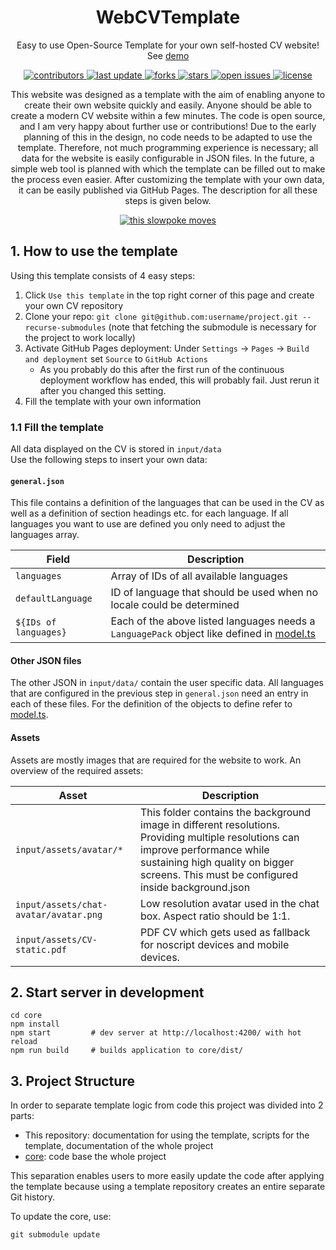 [//]: # (Design from: https://github.com/Louis3797/awesome-readme-template)
<div align="center">
  <!-- <img src="assets/logo.png" alt="logo" width="200" height="auto" /> -->
  <h1>WebCVTemplate</h1>

  <p>
    Easy to use Open-Source Template for your own self-hosted CV website! See <a href="https://axherrm.github.io/CV/" target="_blank">demo</a>
  </p>

  <!-- Badges -->
  <p>
    <a href="https://github.com/axherrm/WebCVTemplate-core/graphs/contributors">
      <img src="https://img.shields.io/github/contributors/axherrm/WebCVTemplate-core" alt="contributors" />
    </a>
    <a href="">
      <img src="https://img.shields.io/github/last-commit/axherrm/WebCVTemplate-core" alt="last update" />
    </a>
    <a href="https://github.com/axherrm/WebCVTemplate-core/network/members">
      <img src="https://img.shields.io/github/forks/axherrm/WebCVTemplate-core" alt="forks" />
    </a>
    <a href="https://github.com/axherrm/WebCVTemplate/stargazers">
      <img src="https://img.shields.io/github/stars/axherrm/WebCVTemplate" alt="stars" />
    </a>
    <a href="https://github.com/axherrm/WebCVTemplate-core/issues/">
      <img src="https://img.shields.io/github/issues/axherrm/WebCVTemplate-core" alt="open issues" />
    </a>
    <a href="https://github.com/axherrm/WebCVTemplate/blob/master/LICENSE">
      <img src="https://img.shields.io/github/license/axherrm/WebCVTemplate.svg" alt="license" />
    </a>
  </p>

  <p>
    This website was designed as a template with the aim of enabling anyone to create their own website quickly and easily. 
    Anyone should be able to create a modern CV website within a few minutes. 
    The code is open source, and I am very happy about further use or contributions! 
    Due to the early planning of this in the design, no code needs to be adapted to use the template. 
    Therefore, not much programming experience is necessary; all data for the website is easily configurable in JSON files. 
    In the future, a simple web tool is planned with which the template can be filled out to make the process even easier. 
    After customizing the template with your own data, it can be easily published via GitHub Pages. 
    The description for all these steps is given below.
  </p>
  <a href="https://axherrm.github.io/CV/" target="_blank">
    <img src="docs/demo.gif" alt="this slowpoke moves" />
  </a>
</div>

## 1. How to use the template

Using this template consists of 4 easy steps:

 1. Click `Use this template` in the top right corner of this page and create your own CV repository
 2. Clone your repo: `git clone git@github.com:username/project.git --recurse-submodules` (note that fetching the submodule is necessary for the project to work locally)
 3. Activate GitHub Pages deployment: Under `Settings` -> `Pages` -> `Build and deployment` set `Source` to `GitHub Actions`
    - As you probably do this after the first run of the continuous deployment workflow has ended, this will probably fail. Just rerun it after you changed this setting.
 4. Fill the template with your own information

### 1.1 Fill the template

All data displayed on the CV is stored in `input/data`  
Use the following steps to insert your own data:

#### `general.json`

This file contains a definition of the languages that can be used in the CV as well as a definition of section headings etc. for each language.
If all languages you want to use are defined you only need to adjust the languages array.

| Field                 | Description                                                                                 |
|-----------------------|---------------------------------------------------------------------------------------------|
| `languages`           | Array of IDs of all available languages                                                     |
| `defaultLanguage`     | ID of language that should be used when no locale could be determined                       |
| `${IDs of languages}` | Each of the above listed languages needs a `LanguagePack` object like defined in [model.ts] |
 
#### Other JSON files

The other JSON in `input/data/` contain the user specific data.
All languages that are configured in the previous step in `general.json` need an entry in each of these files.
For the definition of the objects to define refer to [model.ts].

#### Assets

Assets are mostly images that are required for the website to work. An overview of the required assets:

| Asset                                 | Description                                                                                                                                                                                                                |
|---------------------------------------|----------------------------------------------------------------------------------------------------------------------------------------------------------------------------------------------------------------------------|
| `input/assets/avatar/*`               | This folder contains the background image in different resolutions. Providing multiple resolutions can improve performance while sustaining high quality on bigger screens. This must be configured inside background.json |
| `input/assets/chat-avatar/avatar.png` | Low resolution avatar used in the chat box. Aspect ratio should be 1:1.                                                                                                                                                    |
| `input/assets/CV-static.pdf`          | PDF CV which gets used as fallback for noscript devices and mobile devices.                                                                                                                                                |

## 2. Start server in development

```shell
cd core
npm install
npm start         # dev server at http://localhost:4200/ with hot reload
npm run build     # builds application to core/dist/
```

## 3. Project Structure

In order to separate template logic from code this project was divided into 2 parts:
 - This repository: documentation for using the template, scripts for the template, documentation of the whole project
 - [core]: code base the whole project

This separation enables users to more easily update the code after applying the template because using a template repository creates an entire separate Git history.

To update the core, use:
```shell
git submodule update
```

[core]: https://github.com/axherrm/WebCVTemplate-core
[model.ts]: core/src/app/data/model.ts
